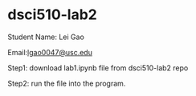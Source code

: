 # dsci510-lab2
Student Name: Lei Gao

Email:lgao0047@usc.edu

Step1: download lab1.ipynb file from dsci510-lab2 repo

Step2: run the file into the program.
